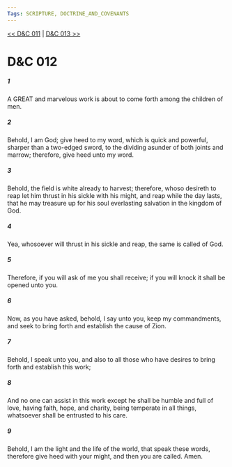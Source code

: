 ```yaml
---
Tags: SCRIPTURE, DOCTRINE_AND_COVENANTS
---
```


[<< D&C 011](DOCTRINE_AND_COVENANTS/D&C_011.md) | [D&C 013 >>](DOCTRINE_AND_COVENANTS/D&C_013.md)

# D&C 012

##### 1

A GREAT and marvelous work is about to come forth among the children of men.

##### 2

Behold, I am God; give heed to my word, which is quick and powerful, sharper than a two-edged sword, to the dividing asunder of both joints and marrow; therefore, give heed unto my word.

##### 3

Behold, the field is white already to harvest; therefore, whoso desireth to reap let him thrust in his sickle with his might, and reap while the day lasts, that he may treasure up for his soul everlasting salvation in the kingdom of God.

##### 4

Yea, whosoever will thrust in his sickle and reap, the same is called of God.

##### 5

Therefore, if you will ask of me you shall receive; if you will knock it shall be opened unto you.

##### 6

Now, as you have asked, behold, I say unto you, keep my commandments, and seek to bring forth and establish the cause of Zion.

##### 7

Behold, I speak unto you, and also to all those who have desires to bring forth and establish this work;

##### 8

And no one can assist in this work except he shall be humble and full of love, having faith, hope, and charity, being temperate in all things, whatsoever shall be entrusted to his care.

##### 9

Behold, I am the light and the life of the world, that speak these words, therefore give heed with your might, and then you are called. Amen.
